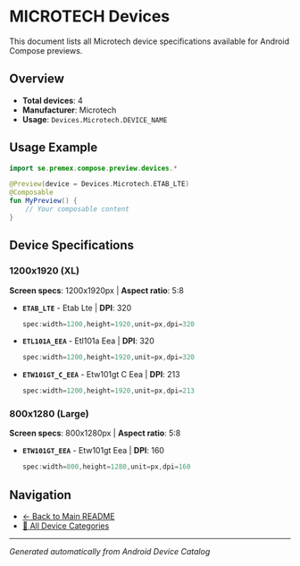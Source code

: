 # MICROTECH Devices

This document lists all Microtech device specifications available for Android Compose previews.

## Overview

- **Total devices**: 4
- **Manufacturer**: Microtech
- **Usage**: `Devices.Microtech.DEVICE_NAME`

## Usage Example

```kotlin
import se.premex.compose.preview.devices.*

@Preview(device = Devices.Microtech.ETAB_LTE)
@Composable
fun MyPreview() {
    // Your composable content
}
```

## Device Specifications

### 1200x1920 (XL)

**Screen specs**: 1200x1920px | **Aspect ratio**: 5:8

- **`ETAB_LTE`** - Etab Lte | **DPI**: 320
  ```kotlin
  spec:width=1200,height=1920,unit=px,dpi=320
  ```

- **`ETL101A_EEA`** - Etl101a Eea | **DPI**: 320
  ```kotlin
  spec:width=1200,height=1920,unit=px,dpi=320
  ```

- **`ETW101GT_C_EEA`** - Etw101gt C Eea | **DPI**: 213
  ```kotlin
  spec:width=1200,height=1920,unit=px,dpi=213
  ```

### 800x1280 (Large)

**Screen specs**: 800x1280px | **Aspect ratio**: 5:8

- **`ETW101GT_EEA`** - Etw101gt Eea | **DPI**: 160
  ```kotlin
  spec:width=800,height=1280,unit=px,dpi=160
  ```

## Navigation

- [← Back to Main README](../../README.md)
- [📱 All Device Categories](../README.md)

---
*Generated automatically from Android Device Catalog*
